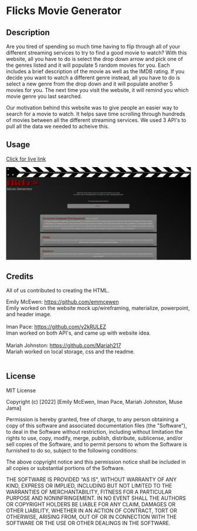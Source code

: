 # Flicks Movie Generator

## Description

Are you tired of spending so much time having to flip through all of your different streaming services to try to find a good movie to watch? With this website, all you have to do is select the drop down arrow and pick one of the genres listed and it will populate 5 random movies for you. Each includes a brief description of the movie as well as the IMDB rating. If you decide you want to watch a different genre instead, all you have to do is select a new genre from the drop down and it will populate another 5 movies for you. The next time you visit the website, it will remind you which movie genre you last searched.

Our motivation behind this website was to give people an easier way to search for a movie to watch. It helps save time scrolling through hundreds of movies between all the different streaming services. We used 3 API's to pull all the data we needed to acheive this. 

## Usage

<a href = "https://emmcewen.github.io/FlicksMovieGenerator/ ">Click for live link</a>

![flicks movie generator](./Assets/images/Flicks%20Screenshot.PNG)

## Credits
All of us contributed to creating the HTML.

Emily McEwen: https://github.com/emmcewen <br>
    Emily worked on the website mock up/wireframing, materialize, powerpoint, and header image.<br>
    <br>
Iman Pace: https://github.com/y2kRULEZ<br>
    Iman worked on both API's, and came up with website idea.<br>
    <br>
Mariah Johnston: https://github.com/Mariah217<br>
    Mariah worked on local storage, css and the readme.<br>
    <br>

## License

MIT License

Copyright (c) [2022] [Emily McEwen, Iman Pace, Mariah Johnston, Muse Jama]

Permission is hereby granted, free of charge, to any person obtaining a copy
of this software and associated documentation files (the "Software"), to deal
in the Software without restriction, including without limitation the rights
to use, copy, modify, merge, publish, distribute, sublicense, and/or sell
copies of the Software, and to permit persons to whom the Software is
furnished to do so, subject to the following conditions:

The above copyright notice and this permission notice shall be included in all
copies or substantial portions of the Software.

THE SOFTWARE IS PROVIDED "AS IS", WITHOUT WARRANTY OF ANY KIND, EXPRESS OR
IMPLIED, INCLUDING BUT NOT LIMITED TO THE WARRANTIES OF MERCHANTABILITY,
FITNESS FOR A PARTICULAR PURPOSE AND NONINFRINGEMENT. IN NO EVENT SHALL THE
AUTHORS OR COPYRIGHT HOLDERS BE LIABLE FOR ANY CLAIM, DAMAGES OR OTHER
LIABILITY, WHETHER IN AN ACTION OF CONTRACT, TORT OR OTHERWISE, ARISING FROM,
OUT OF OR IN CONNECTION WITH THE SOFTWARE OR THE USE OR OTHER DEALINGS IN THE
SOFTWARE.
